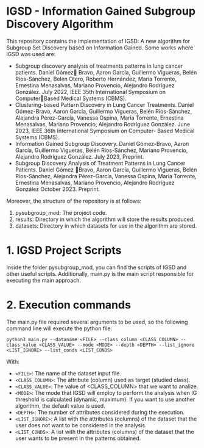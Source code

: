 # IGSD - Information Gained Subgroup Discovery Algorithm

This repository contains the implementation of IGSD: A new algorithm for Subgroup Set Discovery based on Information Gained. Some works where IGSD was used are:
* Subgroup discovery analysis of treatments patterns in lung cancer patients. Daniel Gómez Bravo, Aaron García, Guillermo Vigueras, Belén Ríos-Sánchez, Belén        Otero, Roberto Hernández, María Torrente, Ernestina Menasalvas, Mariano Provencio, Alejandro Rodríguez González. July 2022, IEEE 35th International Symposium on   ComputerBased Medical Systems (CBMS).
* Clustering-based Pattern Discovery in Lung Cancer Treatments. Daniel Gómez-Bravo, Aaron García, Guillermo Vigueras, Belén Ríos-Sánchez, Alejandra Pérez-García,    Vanessa Ospina, María Torrente, Ernestina Menasalvas, Mariano Provencio, Alejandro Rodríguez González. June 2023, IEEE 36th International Symposium on Computer-   Based Medical Systems (CBMS).
* Information Gained Subgroup Discovery. Daniel Gómez-Bravo, Aaron García, Guillermo  Vigueras, Belén Ríos-Sánchez, Mariano Provencio, Alejandro Rodríguez           González. July 2023, Preprint.
* Subgroup Discovery Analysis of Treatment Patterns in Lung Cancer Patients. Daniel Gómez Bravo, Aaron García, Guillermo Vigueras, Belén Ríos-Sánchez, Alejandra     Pérez-García, Vanessa Ospina, María Torrente, Ernestina Menasalvas, Mariano Provencio, Alejandro Rodríguez González October 2023. Preprint.

Moreover, the structure of the repository is at follows:

1. pysubgroup_mod: The project code.
2. results: Directory in which the algorithm will store the results produced.
3. datasets: Directory in which datasets for use in the algorithm are stored.

# 1. IGSD Project Scripts
Inside the folder pysubgroup_mod, you can find the scripts of IGSD and other useful scripts.
Additionally, main.py is the main script responsible for executing the main approach.

# 2. Execution commands
The main.py file required several arguments to be used, so the following command line will execute the python file:



```python3 main.py --dataname <FILE> --class_column <CLASS_COLUMN> --class_value <CLASS_VALUE> --mode <MODE> --depth <DEPTH> --list_ignore <LIST_IGNORE> --list_conds <LIST_CONDS>```


With:
* ```<FILE>```: The name of the dataset input file.
* ```<CLASS_COLUMN>```: The attribute (column) used as target (studied class).
* ```<CLASS_VALUE>```: The value of <CLASS_COLUMN> that we want to analize.
* ```<MODE>```: The mode that IGSD will employ to perform the analysis when IG threshold is calculated (dynamic, maximum). If you want to use another algorithm, the default value is used.
* ```<DEPTH>```: The number of attributes considered during the execution.
* ```<LIST_IGNORE>```: A list with the attributes (columns) of the dataset that the user does not want to be considered in the analysis.
* ```<LIST_CONDS>```: A list with the attributes (columns) of the dataset that the user wants to be present in the patterns obtained.


